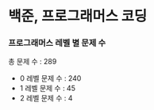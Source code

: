 # 백준, 프로그래머스 코딩
### 프로그래머스 레벨 별 문제 수
총 문제 수 : 289
- 0 레벨 문제 수 : 240
- 1 레벨 문제 수 : 45
- 2 레벨 문제 수 : 4

